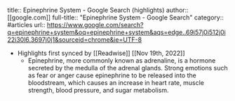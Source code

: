 title:: Epinephrine System - Google Search (highlights)
author:: [[google.com]]
full-title:: "Epinephrine System - Google Search"
category:: #articles
url:: https://www.google.com/search?q=epinephrine+system&oq=epinephrine+system&aqs=edge..69i57j0i512j0i22i30l6.3697j0j1&sourceid=chrome&ie=UTF-8

- Highlights first synced by [[Readwise]] [[Nov 19th, 2022]]
	- Epinephrine, more commonly known as adrenaline, is a hormone secreted by the medulla of the adrenal glands. Strong emotions such as fear or anger cause epinephrine to be released into the bloodstream, which causes an increase in heart rate, muscle strength, blood pressure, and sugar metabolism.